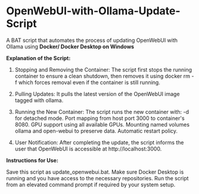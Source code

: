 # OpenWebUI-with-Ollama-Update-Script
A BAT script that automates the process of updating OpenWebUI with Ollama using **Docker/ Docker Desktop on Windows**

**Explanation of the Script:**

1. Stopping and Removing the Container: The script first stops the running container to ensure a clean shutdown, then removes it using docker rm -f which forces removal even if the container is still running.

2. Pulling Updates: It pulls the latest version of the OpenWebUI image tagged with ollama.

3. Running the New Container: The script runs the new container with:
   -d for detached mode.
   Port mapping from host port 3000 to container's 8080.
   GPU support using all available GPUs.
   Mounting named volumes ollama and open-webui to preserve data.
   Automatic restart policy.

5. User Notification: After completing the update, the script informs the user that OpenWebUI is accessible at http://localhost:3000.

**Instructions for Use:**

Save this script as update_openwebui.bat.
Make sure Docker Desktop is running and you have access to the necessary repositories.
Run the script from an elevated command prompt if required by your system setup.
